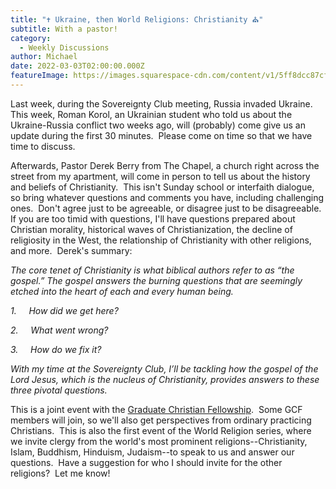 ```yaml
---
title: "✝️ Ukraine, then World Religions: Christianity ⛪"
subtitle: With a pastor!
category:
  - Weekly Discussions
author: Michael
date: 2022-03-03T02:00:00.000Z
featureImage: https://images.squarespace-cdn.com/content/v1/5ff8dcc87cf07758958061f1/1610145196275-PG6DGBOW6R6BPVX23SD9/AND_0201+%281%29.jpeg?format=2500w
---
```

Last week, during the Sovereignty Club meeting, Russia invaded Ukraine.  This week, Roman Korol, an Ukrainian student who told us about the Ukraine-Russia conflict two weeks ago, will (probably) come give us an update during the first 30 minutes.  Please come on time so that we have time to discuss.

Afterwards, Pastor Derek Berry from The Chapel, a church right across the street from my apartment, will come in person to tell us about the history and beliefs of Christianity.  This isn't Sunday school or interfaith dialogue, so bring whatever questions and comments you have, including challenging ones.  Don't agree just to be agreeable, or disagree just to be disagreeable.  If you are too timid with questions, I'll have questions prepared about Christian morality, historical waves of Christianization, the decline of religiosity in the West, the relationship of Christianity with other religions, and more.  Derek's summary:

*The core tenet of Christianity is what biblical authors refer to as “the gospel.” The gospel answers the burning questions that are seemingly etched into the heart of each and every human being.* 

*1.     How did we get here?*

*2.     What went wrong?*

*3.     How do we fix it?*

*With my time at the Sovereignty Club, I’ll be tackling how the gospel of the Lord Jesus, which is the nucleus of Christianity, provides answers to these three pivotal questions.* 

This is a joint event with the [Graduate Christian Fellowship](http://caltechgcf.weebly.com/ "http\://caltechgcf.weebly.com/").  Some GCF members will join, so we'll also get perspectives from ordinary practicing Christians.  This is also the first event of the World Religion series, where we invite clergy from the world's most prominent religions--Christianity, Islam, Buddhism, Hinduism, Judaism--to speak to us and answer our questions.  Have a suggestion for who I should invite for the other religions?  Let me know!